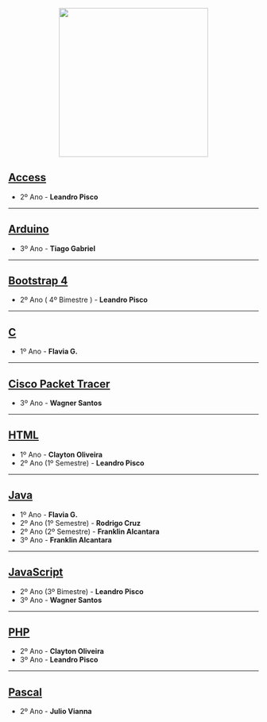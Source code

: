 <p align="center">
    <img src="https://user-images.githubusercontent.com/41977137/68078206-0f0b9700-fdb0-11e9-9364-d27150af29d4.png" width="300">
</p>

## [Access](https://github.com/RezendeRammel/RezendeRammel/tree/master/Access)

- 2º Ano - <strong> Leandro Pisco </strong>

---

## [Arduino](https://github.com/RezendeRammel/RezendeRammel/tree/master/Arduino)

- 3º Ano - <strong> Tiago Gabriel </strong>

---
## [Bootstrap 4](https://github.com/RezendeRammel/RezendeRammel/tree/master/Bootstrap)

- 2º Ano ( 4º Bimestre ) - <strong> Leandro Pisco </strong>

---

## [C](https://github.com/RezendeRammel/RezendeRammel/tree/master/C)

- 1º Ano - <strong> Flavia G. </strong>

---

## [Cisco Packet Tracer](https://github.com/RezendeRammel/RezendeRammel/tree/master/CiscoPackageTracer)

- 3º Ano - <strong> Wagner Santos </strong>

---

## [HTML](https://github.com/RezendeRammel/RezendeRammel/tree/master/HTML)

- 1º Ano - <strong> Clayton Oliveira </strong> <br>
- 2º Ano (1º Semestre) - <strong> Leandro Pisco </strong>

---

## [Java](https://github.com/RezendeRammel/RezendeRammel/tree/master/Java)

- 1º Ano - <strong> Flavia G. </strong> <br>
- 2º Ano (1º Semestre) - <strong> Rodrigo Cruz </strong>
- 2º Ano (2º Semestre) - <strong> Franklin Alcantara </strong>
- 3º Ano - <strong> Franklin Alcantara </strong>

---

## [JavaScript](https://github.com/RezendeRammel/RezendeRammel/tree/master/JavaScript)

- 2º Ano (3º Bimestre) - <strong> Leandro Pisco </strong>
- 3º Ano - <strong> Wagner Santos </strong>

---

## [PHP](https://github.com/RezendeRammel/RezendeRammel/tree/master/PHP)

- 2º Ano - <strong> Clayton Oliveira </strong>
- 3º Ano - <strong> Leandro Pisco </strong>

---

## [Pascal](https://github.com/RezendeRammel/RezendeRammel/tree/master/Pascal)

- 2º Ano - <strong> Julio Vianna </strong>
